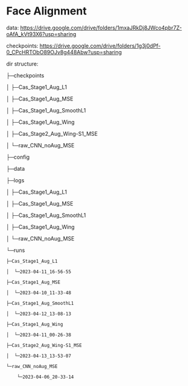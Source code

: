 # Face Alignment

data: https://drive.google.com/drive/folders/1mxaJRkDj8JWco4pbr7Z-oAfA_kVt93X6?usp=sharing

checkpoints: https://drive.google.com/drive/folders/1g3j0dPf-0_CPcHRTObO89OJv8g448Abw?usp=sharing

dir structure: 

├─checkpoints

│  ├─Cas_Stage1_Aug_L1

│  ├─Cas_Stage1_Aug_MSE

│  ├─Cas_Stage1_Aug_SmoothL1

│  ├─Cas_Stage1_Aug_Wing

│  ├─Cas_Stage2_Aug_Wing-S1_MSE

│  └─raw_CNN_noAug_MSE

├─config

├─data

├─logs

│  ├─Cas_Stage1_Aug_L1

│  ├─Cas_Stage1_Aug_MSE

│  ├─Cas_Stage1_Aug_SmoothL1

│  ├─Cas_Stage1_Aug_Wing

│  └─raw_CNN_noAug_MSE

└─runs

    ├─Cas_Stage1_Aug_L1

    │  └─2023-04-11_16-56-55

    ├─Cas_Stage1_Aug_MSE

    │  └─2023-04-10_11-33-48

    ├─Cas_Stage1_Aug_SmoothL1

    │  └─2023-04-12_13-08-13

    ├─Cas_Stage1_Aug_Wing

    │  └─2023-04-11_00-26-38

    ├─Cas_Stage2_Aug_Wing-S1_MSE

    │  └─2023-04-13_13-53-07

    └─raw_CNN_noAug_MSE

        └─2023-04-06_20-33-14
